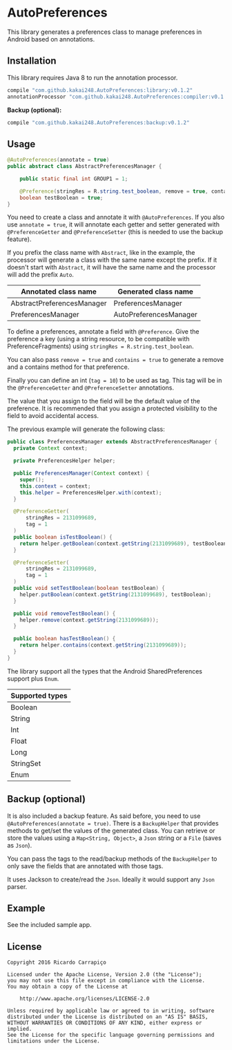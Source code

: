 AutoPreferences
=========================

This library generates a preferences class to manage preferences
in Android based on annotations.

Installation
------
This library requires Java 8 to run the annotation processor.

```groovy
compile "com.github.kakai248.AutoPreferences:library:v0.1.2"
annotationProcessor "com.github.kakai248.AutoPreferences:compiler:v0.1.2"
```

**Backup (optional):**

```groovy
compile "com.github.kakai248.AutoPreferences:backup:v0.1.2"
```

Usage
-------
```java
@AutoPreferences(annotate = true)
public abstract class AbstractPreferencesManager {

    public static final int GROUP1 = 1;

    @Preference(stringRes = R.string.test_boolean, remove = true, contains = true, tag = GROUP1)
    boolean testBoolean = true;
}
```

You need to create a class and annotate it with `@AutoPreferences`. If you also use `annotate = true`,
it will annotate each getter and setter generated with `@PreferenceGetter` and `@PreferenceSetter`
(this is needed to use the backup feature).

If you prefix the class name with `Abstract`, like in the example, the processor will generate a class
with the same name except the prefix. If it doesn't start with `Abstract`, it will have the same name
and the processor will add the prefix `Auto`.

| Annotated class name | Generated class name |
|---|---|
| AbstractPreferencesManager | PreferencesManager |
| PreferencesManager | AutoPreferencesManager |

To define a preferences, annotate a field with `@Preference`. Give the preference a key (using a string
resource, to be compatible with PreferenceFragments) using `stringRes = R.string.test_boolean`.

You can also pass `remove = true` and `contains = true` to generate a remove and a contains method for
that preference.

Finally you can define an int (`tag = 10`) to be used as tag. This tag will be in the `@PreferenceGetter`
and `@PreferenceSetter` annotations.

The value that you assign to the field will be the default value of the preference. It is recommended
that you assign a protected visibility to the field to avoid accidental access.

The previous example will generate the following class:

```java
public class PreferencesManager extends AbstractPreferencesManager {
  private Context context;

  private PreferencesHelper helper;

  public PreferencesManager(Context context) {
    super();
    this.context = context;
    this.helper = PreferencesHelper.with(context);
  }

  @PreferenceGetter(
      stringRes = 2131099689,
      tag = 1
  )
  public boolean isTestBoolean() {
    return helper.getBoolean(context.getString(2131099689), testBoolean);
  }

  @PreferenceSetter(
      stringRes = 2131099689,
      tag = 1
  )
  public void setTestBoolean(boolean testBoolean) {
    helper.putBoolean(context.getString(2131099689), testBoolean);
  }

  public void removeTestBoolean() {
    helper.remove(context.getString(2131099689));
  }

  public boolean hasTestBoolean() {
    return helper.contains(context.getString(2131099689));
  }
}
```

The library support all the types that the Android SharedPreferences support plus `Enum`.

| Supported types |
|---|
| Boolean |
| String |
| Int |
| Float |
| Long |
| StringSet |
| Enum |

Backup (optional)
------
It is also included a backup feature. As said before, you need to use `@AutoPreferences(annotate = true)`.
There is a `BackupHelper` that provides methods to get/set the values of the generated class. You can
retrieve or store the values using a `Map<String, Object>`, a `Json` string or a `File` (saves as `Json`).

You can pass the tags to the read/backup methods of the `BackupHelper` to only save the fields that are
annotated with those tags.

It uses Jackson to create/read the `Json`. Ideally it would support any `Json` parser.

Example
------
See the included sample app.

License
-------

    Copyright 2016 Ricardo Carrapiço

    Licensed under the Apache License, Version 2.0 (the "License");
    you may not use this file except in compliance with the License.
    You may obtain a copy of the License at

        http://www.apache.org/licenses/LICENSE-2.0

    Unless required by applicable law or agreed to in writing, software
    distributed under the License is distributed on an "AS IS" BASIS,
    WITHOUT WARRANTIES OR CONDITIONS OF ANY KIND, either express or implied.
    See the License for the specific language governing permissions and
    limitations under the License.
